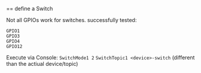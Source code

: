 == define a Switch

Not all GPIOs work for switches.
successfully tested:

```
GPIO1
GPIO3
GPIO4
GPIO12
```

Execute via Console:
`SwitchMode1 2`
`SwitchTopic1 <device>-switch` (different than the actiual device/topic)

